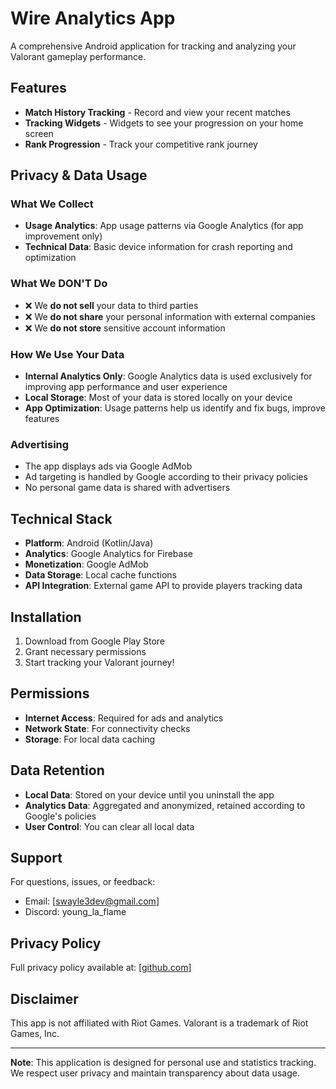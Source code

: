 # Wire Analytics App

A comprehensive Android application for tracking and analyzing your Valorant gameplay performance.

## Features

- **Match History Tracking** - Record and view your recent matches
- **Tracking Widgets** - Widgets to see your progression on your home screen
- **Rank Progression** - Track your competitive rank journey

## Privacy & Data Usage

### What We Collect
- **Usage Analytics**: App usage patterns via Google Analytics (for app improvement only)
- **Technical Data**: Basic device information for crash reporting and optimization

### What We DON'T Do
- ❌ We **do not sell** your data to third parties
- ❌ We **do not share** your personal information with external companies
- ❌ We **do not store** sensitive account information

### How We Use Your Data
- **Internal Analytics Only**: Google Analytics data is used exclusively for improving app performance and user experience
- **Local Storage**: Most of your data is stored locally on your device
- **App Optimization**: Usage patterns help us identify and fix bugs, improve features

### Advertising
- The app displays ads via Google AdMob
- Ad targeting is handled by Google according to their privacy policies
- No personal game data is shared with advertisers

## Technical Stack

- **Platform**: Android (Kotlin/Java)
- **Analytics**: Google Analytics for Firebase
- **Monetization**: Google AdMob
- **Data Storage**: Local cache functions
- **API Integration**: External game API to provide players tracking data

## Installation

1. Download from Google Play Store
2. Grant necessary permissions
3. Start tracking your Valorant journey!

## Permissions

- **Internet Access**: Required for ads and analytics
- **Network State**: For connectivity checks
- **Storage**: For local data caching

## Data Retention

- **Local Data**: Stored on your device until you uninstall the app
- **Analytics Data**: Aggregated and anonymized, retained according to Google's policies
- **User Control**: You can clear all local data

## Support

For questions, issues, or feedback:
- Email: [swayle3dev@gmail.com]
- Discord: young_la_flame

## Privacy Policy

Full privacy policy available at: [[github.com](https://github.com/SwayLE3/swayle3.github.io/blob/main/README.md)]

## Disclaimer

This app is not affiliated with Riot Games. Valorant is a trademark of Riot Games, Inc.

---

**Note**: This application is designed for personal use and statistics tracking. We respect user privacy and maintain transparency about data usage.
